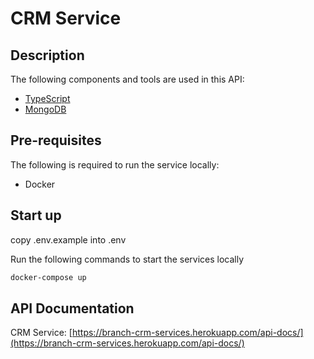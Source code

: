 <h1>CRM Service</h1>

## Description
The following components and tools are used in this API:

- [TypeScript](https://www.typescriptlang.org/)
- [MongoDB](https://www.mongodb.com/)

## Pre-requisites
The following is required to run the service locally:

- Docker

## Start up
copy .env.example into .env

Run the following commands to start the services locally

```bash
docker-compose up
```

## API Documentation

CRM Service: [https://branch-crm-services.herokuapp.com/api-docs/](https://branch-crm-services.herokuapp.com/api-docs/)

